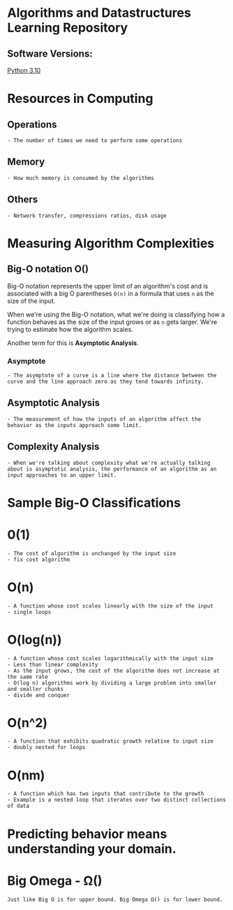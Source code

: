# Algorithms and Datastructures Learning Repository

## Software Versions:

[Python 3.10](https://docs.python.org/3/)

# Resources in Computing

## Operations

    - The number of times we need to perform some operations

## Memory

    - How much memory is consumed by the algorithms

## Others

    - Network transfer, compressions ratios, disk usage

# Measuring Algorithm Complexities

## Big-O notation O()

Big-O notation represents the upper limit of an algorithm's cost and is associated with a big O parentheses `O(n)` in a formula that uses `n` as the size of the input.

When we're using the Big-O notation, what we're doing is classifying how a function behaves as the size of the input grows or as `n` gets larger. We're trying to estimate how the algorithm scales.

Another term for this is **Asymptotic Analysis**.

### Asymptote

    - The asymptote of a curve is a line where the distance between the curve and the line approach zero as they tend towards infinity.

## Asymptotic Analysis

    - The measurement of how the inputs of an algorithm affect the behavior as the inputs approach some limit.

## Complexity Analysis

    - When we're talking about complexity what we're actually talking about is asymptotic analysis, the performance of an algorithm as an input approaches to an upper limit.

# Sample Big-O Classifications

# 0(1)

    - The cost of algorithm is unchanged by the input size
    - fix cost algorithm

# O(n)

    - A function whose cost scales linearly with the size of the input
    - single loops

# O(log(n))

    - A function whose cost scales logarithmically with the input size
    - Less than linear complexity
    - As the input grows, the cost of the algorithm does not increase at the same rate
    - O(log n) algorithms work by dividing a large problem into smaller and smaller chunks
    - divide and conquer

# O(n^2)

    - A function that exhibits quadratic growth relative to input size
    - doubly nested for loops

# O(nm)

    - A function which has two inputs that contribute to the growth
    - Example is a nested loop that iterates over two distinct collections of data

# Predicting behavior means understanding your domain.

# Big Omega - Ω()

    Just like Big O is for upper bound. Big Omega Ω() is for lower bound.
